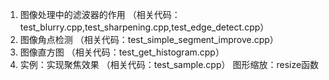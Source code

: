1. 图像处理中的滤波器的作用
（相关代码：test_blurry.cpp,test_sharpening.cpp,test_edge_detect.cpp）
2. 图像角点检测
（相关代码：test_simple_segment_improve.cpp）
3. 图像直方图
（相关代码：test_get_histogram.cpp）
4. 实例：实现聚焦效果
（相关代码：test_sample.cpp）
  图形缩放：resize函数

